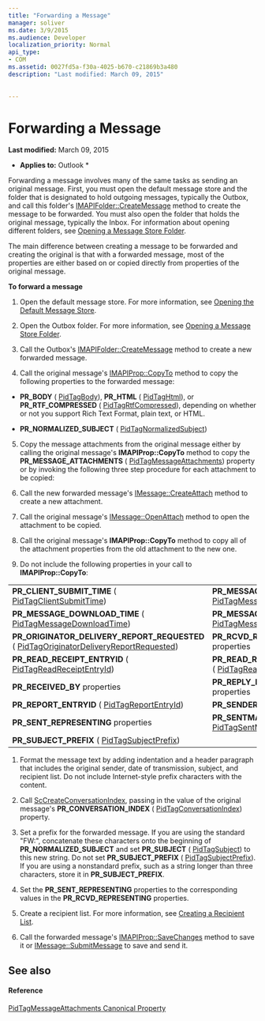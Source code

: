 ```yaml
---
title: "Forwarding a Message"
manager: soliver
ms.date: 3/9/2015
ms.audience: Developer
localization_priority: Normal
api_type:
- COM
ms.assetid: 0027fd5a-f30a-4025-b670-c21869b3a480
description: "Last modified: March 09, 2015"
 
 
---
```


# Forwarding a Message

 **Last modified:** March 09, 2015 
  
 * **Applies to:** Outlook * 
  
Forwarding a message involves many of the same tasks as sending an original message. First, you must open the default message store and the folder that is designated to hold outgoing messages, typically the Outbox, and call this folder's [IMAPIFolder::CreateMessage](imapifolder-createmessage.md) method to create the message to be forwarded. You must also open the folder that holds the original message, typically the Inbox. For information about opening different folders, see [Opening a Message Store Folder](opening-a-message-store-folder.md).
  
The main difference between creating a message to be forwarded and creating the original is that with a forwarded message, most of the properties are either based on or copied directly from properties of the original message. 
  
 **To forward a message**
  
1. Open the default message store. For more information, see [Opening the Default Message Store](opening-the-default-message-store.md).
    
2. Open the Outbox folder. For more information, see [Opening a Message Store Folder](opening-a-message-store-folder.md).
    
3. Call the Outbox's [IMAPIFolder::CreateMessage](imapifolder-createmessage.md) method to create a new forwarded message. 
    
4. Call the original message's [IMAPIProp::CopyTo](imapiprop-copyto.md) method to copy the following properties to the forwarded message: 
    
  - **PR_BODY** ( [PidTagBody](pidtagbody-canonical-property.md)), **PR_HTML** ( [PidTagHtml](pidtaghtml-canonical-property.md)), or **PR_RTF_COMPRESSED** ( [PidTagRtfCompressed](pidtagrtfcompressed-canonical-property.md)), depending on whether or not you support Rich Text Format, plain text, or HTML.
    
  - **PR_NORMALIZED_SUBJECT** ( [PidTagNormalizedSubject](pidtagnormalizedsubject-canonical-property.md)) 
    
5. Copy the message attachments from the original message either by calling the original message's **IMAPIProp::CopyTo** method to copy the **PR_MESSAGE_ATTACHMENTS** ( [PidTagMessageAttachments](pidtagmessageattachments-canonical-property.md)) property or by invoking the following three step procedure for each attachment to be copied:
    
1. Call the new forwarded message's [IMessage::CreateAttach](imessage-createattach.md) method to create a new attachment. 
    
2. Call the original message's [IMessage::OpenAttach](imessage-openattach.md) method to open the attachment to be copied. 
    
3. Call the original message's **IMAPIProp::CopyTo** method to copy all of the attachment properties from the old attachment to the new one. 
    
6. Do not include the following properties in your call to **IMAPIProp::CopyTo**: 
    
|||
|:-----|:-----|
|**PR_CLIENT_SUBMIT_TIME** ( [PidTagClientSubmitTime](pidtagclientsubmittime-canonical-property.md))  <br/> |**PR_MESSAGE_DELIVERY_TIME** ( [PidTagMessageDeliveryTime](pidtagmessagedeliverytime-canonical-property.md))  <br/> |
|**PR_MESSAGE_DOWNLOAD_TIME** ( [PidTagMessageDownloadTime](pidtagmessagedownloadtime-canonical-property.md))  <br/> |**PR_MESSAGE_FLAGS** ( [PidTagMessageFlags](pidtagmessageflags-canonical-property.md))  <br/> |
|**PR_ORIGINATOR_DELIVERY_REPORT_REQUESTED** ( [PidTagOriginatorDeliveryReportRequested](pidtagoriginatordeliveryreportrequested-canonical-property.md))  <br/> |**PR_RCVD_REPRESENTING** properties  <br/> |
|**PR_READ_RECEIPT_ENTRYID** ( [PidTagReadReceiptEntryId](pidtagreadreceiptentryid-canonical-property.md))  <br/> |**PR_READ_RECEIPT_REQUESTED** ( [PidTagReadReceiptRequested](pidtagreadreceiptrequested-canonical-property.md))  <br/> |
|**PR_RECEIVED_BY** properties  <br/> |**PR_REPLY_RECIPIENT** properties  <br/> |
|**PR_REPORT_ENTRYID** ( [PidTagReportEntryId](pidtagreportentryid-canonical-property.md))  <br/> |**PR_SENDER** properties  <br/> |
|**PR_SENT_REPRESENTING** properties  <br/> |**PR_SENTMAIL_ENTRYID** ( [PidTagSentMailEntryId](pidtagsentmailentryid-canonical-property.md))  <br/> |
|**PR_SUBJECT_PREFIX** ( [PidTagSubjectPrefix](pidtagsubjectprefix-canonical-property.md))  <br/> | <br/> |
   
1. Format the message text by adding indentation and a header paragraph that includes the original sender, date of transmission, subject, and recipient list. Do not include Internet-style prefix characters with the content.
    
2. Call [ScCreateConversationIndex](sccreateconversationindex.md), passing in the value of the original message's **PR_CONVERSATION_INDEX** ( [PidTagConversationIndex](pidtagconversationindex-canonical-property.md)) property.
    
3. Set a prefix for the forwarded message. If you are using the standard "FW:", concatenate these characters onto the beginning of **PR_NORMALIZED_SUBJECT** and set **PR_SUBJECT** ( [PidTagSubject](pidtagsubject-canonical-property.md)) to this new string. Do not set **PR_SUBJECT_PREFIX** ( [PidTagSubjectPrefix](pidtagsubjectprefix-canonical-property.md)). If you are using a nonstandard prefix, such as a string longer than three characters, store it in **PR_SUBJECT_PREFIX**. 
    
4. Set the **PR_SENT_REPRESENTING** properties to the corresponding values in the **PR_RCVD_REPRESENTING** properties. 
    
5. Create a recipient list. For more information, see [Creating a Recipient List](creating-a-recipient-list.md).
    
6. Call the forwarded message's [IMAPIProp::SaveChanges](imapiprop-savechanges.md) method to save it or [IMessage::SubmitMessage](imessage-submitmessage.md) to save and send it. 
    
## See also

#### Reference

[PidTagMessageAttachments Canonical Property](pidtagmessageattachments-canonical-property.md)

